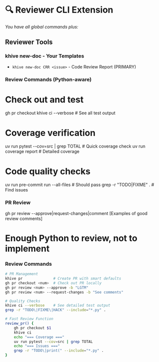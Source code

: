# 🔍 Reviewer CLI Extension

_You have all global commands plus:_

## Reviewer Tools

### khive new-doc - Your Templates

- `khive new-doc CRR <issue>` - Code Review Report (PRIMARY)

### Review Commands (Python-aware)

# Check out and test

gh pr checkout <number> khive ci --verbose # See all test output

# Coverage verification

uv run pytest --cov=src | grep TOTAL # Quick coverage check uv run coverage
report # Detailed coverage

# Code quality checks

uv run pre-commit run --all-files # Should pass grep -r "TODO\|FIXME" . # Find
issues

### PR Review

gh pr review --approve|request-changes|comment [Examples of good review
comments]

# Enough Python to review, not to implement

### Review Commands

```bash
# PR Management
khive pr              # Create PR with smart defaults
gh pr checkout <num>  # Check out PR locally
gh pr review <num> --approve -b "LGTM"
gh pr review <num> --request-changes -b "See comments"

# Quality Checks
khive ci --verbose    # See detailed test output
grep -r "TODO\|FIXME\|HACK" --include="*.py" .

# Fast Review Function
review_pr() {
    gh pr checkout $1
    khive ci
    echo "=== Coverage ==="
    uv run pytest --cov=src | grep TOTAL
    echo "=== Issues ==="
    grep -r "TODO\|print(" --include="*.py" .
}
```
